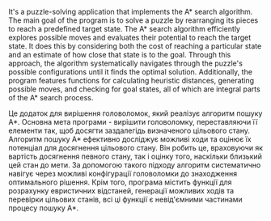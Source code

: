 It's a puzzle-solving application that implements the A* search algorithm. The main goal of the program is to solve a puzzle by rearranging its pieces to reach a predefined target state. The A* search algorithm efficiently explores possible moves and evaluates their potential to reach the target state. It does this by considering both the cost of reaching a particular state and an estimate of how close that state is to the goal. Through this approach, the algorithm systematically navigates through the puzzle's possible configurations until it finds the optimal solution. Additionally, the program features functions for calculating heuristic distances, generating possible moves, and checking for goal states, all of which are integral parts of the A* search process.

Це додаток для вирішення головоломок, який реалізує алгоритм пошуку A*. Основна мета програми - вирішити головоломку, переставляючи її елементи так, щоб досягти заздалегідь визначеного цільового стану. Алгоритм пошуку A* ефективно досліджує можливі ходи та оцінює їх потенціал для досягнення цільового стану. Він робить це, враховуючи як вартість досягнення певного стану, так і оцінку того, наскільки близький цей стан до мети. За допомогою такого підходу алгоритм систематично навігує через можливі конфігурації головоломки до знаходження оптимального рішення. Крім того, програма містить функції для розрахунку евристичних відстаней, генерації можливих ходів та перевірки цільових станів, всі ці функції є невід'ємними частинами процесу пошуку A*.